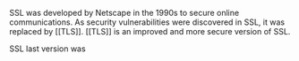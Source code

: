 SSL was developed by Netscape in the 1990s to secure online communications. As security vulnerabilities were discovered in SSL, it was replaced by [[TLS]]. [[TLS]] is an improved and more secure version of SSL.

SSL last version was 